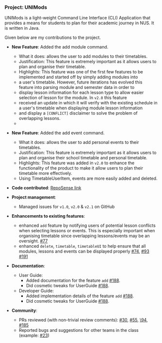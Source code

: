 ### Project: UNIMods

UNIMods is a light-weight Command Line Interface (CLI) Application that provides a means for students to plan for
their academic journey in NUS. It is written in Java.

Given below are my contributions to the project.

* **New Feature**: Added the add module command.
    * What it does: allows the user to add modules to their timetables.
    * Justification: This feature is extremely important as it allows users to plan and organise their timetable.
    * Highlights: This feature was one of the first few features to be implemented and started off by simply adding modules into
    * a user's timetable. However, future iterations has evolved this feature into parsing module and semester data in order to 
    * display lesson information for each lesson type to allow easier selection of lesson for the module. In `v2.0` this feature 
    * received an update in which it will verify with the existing schedule in a user's timetable when displaying module lesson information
    * and display a `[CONFLICT]` disclaimer to solve the problem of overlapping lessons. 
    * 

* **New Feature**: Added the add event command.
    * What it does: allows the user to add personal events to their timetables.
    * Justification: This feature is extremely important as it allows users to plan and organise their school timetable and personal timetable.
    * Highlights: This feature was added in `v2.0` to enhance the functionality of the product to make it allow users to plan their timetable more effectively.
    * Using TimetableUserItem, events are more easily added and deleted.

* **Code contributed**: [RepoSense link](https://nus-cs2113-ay2122s1.github.io/tp-dashboard/?search=Poopies&sort=groupTitle&sortWithin=title&timeframe=commit&mergegroup=&groupSelect=groupByRepos&breakdown=true&checkedFileTypes=docs~functional-code~test-code~other&since=2021-09-25&tabOpen=true&tabType=authorship&tabAuthor=Poopies99&tabRepo=AY2122S1-CS2113T-W12-2%2Ftp%5Bmaster%5D&authorshipIsMergeGroup=false&authorshipFileTypes=docs~functional-code~test-code~other&authorshipIsBinaryFileTypeChecked=false)

* **Project management**:
    * Managed issues for `v1.0`, `v2.0` & `v2.1` on GitHub

* **Enhancements to existing features**: 
    * enhanced `add` feature by notifying users of potential lesson conflicts when selecting lessons or events. This is especially important when organising timetable since overlapping lessons/events may be an oversight. [\#77](https://github.com/AY2122S1-CS2113T-W12-2/tp/pull/77)
    * enhanced `delete`, `timetable`, `timetableUI` to help ensure that all modules, lessons and events can be displayed properly [\#74](https://github.com/AY2122S1-CS2113T-W12-2/tp/pull/74), [\#93](https://github.com/AY2122S1-CS2113T-W12-2/tp/pull/93/files) [\#191](https://github.com/AY2122S1-CS2113T-W12-2/tp/pull/191)

* **Documentation**:
    * User Guide:
        * Added documentation for the feature `add` [\#188](https://github.com/AY2122S1-CS2113T-W12-2/tp/pull/188).
        * Did cosmetic tweaks for UserGuide [\#188](https://github.com/AY2122S1-CS2113T-W12-2/tp/pull/188).
    * Developer Guide:
        * Added implementation details of the feature `add` [\#188](https://github.com/AY2122S1-CS2113T-W12-2/tp/pull/188). 
        * Did cosmetic tweaks for UserGuide [\#188](https://github.com/AY2122S1-CS2113T-W12-2/tp/pull/188).

* **Community**:
    * PRs reviewed (with non-trivial review comments): [\#30](https://github.com/AY2122S1-CS2113T-W12-2/tp/pull/30), [\#55](https://github.com/AY2122S1-CS2113T-W12-2/tp/pull/55), [\94](https://github.com/AY2122S1-CS2113T-W12-2/tp/pull/94), [\#185](https://github.com/AY2122S1-CS2113T-W12-2/tp/pull/185)
    * Reported bugs and suggestions for other teams in the class (example: [\#23](https://github.com/nus-cs2113-AY2122S1/tp/pull/23))
